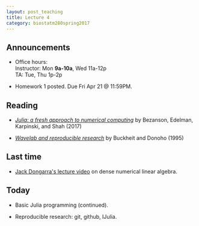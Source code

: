 ```yaml
---
layout: post_teaching
title: Lecture 4
category: biostatm280spring2017
---
```


## Announcements

* Office hours:  
Instructor: Mon **9a-10a**, Wed 11a-12p  
TA: Tue, Thu 1p-2p
 
* Homework 1 posted. Due Fri Apr 21 @ 11:59PM.

## Reading

* [_Julia: a fresh approach to numerical computing_](http://hua-zhou.github.io/teaching/biostatm280-2017spring/readings/BezansonEdelmanKarpinskiShah17Julia.pdf) by Bezanson, Edelman, Karpinski, and Shah (2017)  

* [_Wavelab and reproducible research_](http://statweb.stanford.edu/~donoho/Reports/1995/wavelab.pdf) by Buckheit and Donoho (1995)  

## Last time

* [Jack Dongarra's lecture video](https://www.samsi.info/news-and-media/9-feb-2017-jack-dongarra-wiso/) on dense numerical linear algebra.   

## Today

* Basic Julia programming (continued).  

* Reproducible research: git, github, IJulia.  
